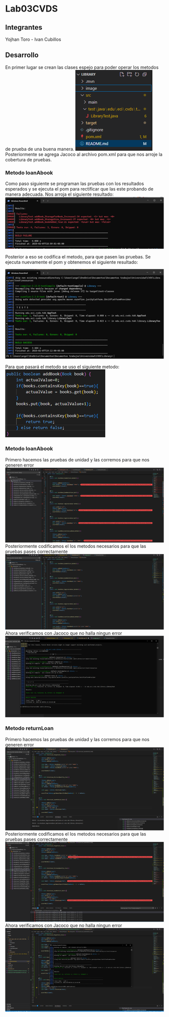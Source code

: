 # Lab03CVDS
## Integrantes
Yojhan Toro - Ivan Cubillos
## Desarrollo


En primer lugar se crean las clases espejo para poder operar los metodos de prueba de una buena manera.
![alt text](image/repositories.png)
Posteriormente se agrega Jacoco al archivo pom.xml para que nos arroje la cobertura de pruebas.
### Metodo loanAbook
Como paso siguiente se programan las pruebas con los resultados esperados y se ejecuta el pom para rectificar que las este probando de manera adecuada. Nos arroja el siguiente resultado:
![alt text](image/failedTestJacoco.png)

Posterior a eso se codifica el metodo, para que pasen las pruebas. Se ejecuta nuevamente el pom y obtenemos el siguiente resultado:

![alt text](image/approvedTestJacoco.png)

Para que pasará el metodo se uso el siguiente metodo:
![alt text](image/initialMethodAddBook.png)


### Metodo loanAbook

Primero hacemos las pruebas de unidad y las corremos para que nos generen error
![alt text](image/RealizacionDePruebas.png)
Posteriormente codificamos el los metodos necesarios para que las pruebas pases correctamente 
![alt text](image/RealizacionDeMetodos.png)
Ahora verificamos con Jacoco que no halla ningun error 
![alt text](image/VerificacionConJacoco.png)


### Metodo returnLoan

Primero hacemos las pruebas de unidad y las corremos para que nos generen error
![alt text](image/RealizacionDePruebasReturnLoan.png)
Posteriormente codificamos el los metodos necesarios para que las pruebas pases correctamente 
![alt text](image/RealizacionDeMetodosReturnLoan.png)
Ahora verificamos con Jacoco que no halla ningun error
![alt text](image/VerificacionConJacocoReturnLoan.png)
